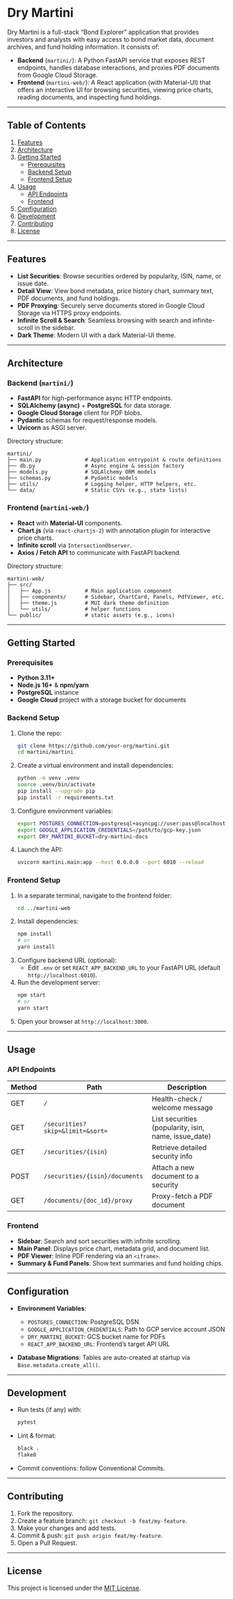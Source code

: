 # Dry Martini

Dry Martini is a full-stack “Bond Explorer” application that provides investors and analysts with easy access to bond market data, document archives, and fund holding information. It consists of:

- **Backend** (`martini/`): A Python FastAPI service that exposes REST endpoints, handles database interactions, and proxies PDF documents from Google Cloud Storage.  
- **Frontend** (`martini-web/`): A React application (with Material-UI) that offers an interactive UI for browsing securities, viewing price charts, reading documents, and inspecting fund holdings.

---

## Table of Contents

1. [Features](#features)  
2. [Architecture](#architecture)  
3. [Getting Started](#getting-started)  
   - [Prerequisites](#prerequisites)  
   - [Backend Setup](#backend-setup)  
   - [Frontend Setup](#frontend-setup)  
4. [Usage](#usage)  
   - [API Endpoints](#api-endpoints)  
   - [Frontend](#frontend)  
5. [Configuration](#configuration)  
6. [Development](#development)  
7. [Contributing](#contributing)  
8. [License](#license)  

---

## Features

- **List Securities**: Browse securities ordered by popularity, ISIN, name, or issue date.  
- **Detail View**: View bond metadata, price history chart, summary text, PDF documents, and fund holdings.  
- **PDF Proxying**: Securely serve documents stored in Google Cloud Storage via HTTPS proxy endpoints.  
- **Infinite Scroll & Search**: Seamless browsing with search and infinite-scroll in the sidebar.  
- **Dark Theme**: Modern UI with a dark Material-UI theme.

---

## Architecture

### Backend (`martini/`)
- **FastAPI** for high-performance async HTTP endpoints.  
- **SQLAlchemy (async)** + **PostgreSQL** for data storage.  
- **Google Cloud Storage** client for PDF blobs.  
- **Pydantic** schemas for request/response models.  
- **Uvicorn** as ASGI server.

Directory structure:
```
martini/
├── main.py              # Application entrypoint & route definitions
├── db.py                # Async engine & session factory
├── models.py            # SQLAlchemy ORM models
├── schemas.py           # Pydantic models
├── utils/               # Logging helper, HTTP helpers, etc.
└── data/                # Static CSVs (e.g., state lists)
```

### Frontend (`martini-web/`)
- **React** with **Material-UI** components.  
- **Chart.js** (via `react-chartjs-2`) with annotation plugin for interactive price charts.  
- **Infinite scroll** via `IntersectionObserver`.  
- **Axios / Fetch API** to communicate with FastAPI backend.

Directory structure:
```
martini-web/
├── src/
│   ├── App.js           # Main application component
│   ├── components/      # Sidebar, ChartCard, Panels, PdfViewer, etc.
│   ├── theme.js         # MUI dark theme definition
│   └── utils/           # helper functions
└── public/              # static assets (e.g., icons)
```

---

## Getting Started

### Prerequisites

- **Python 3.11+**  
- **Node.js 16+** & **npm/yarn**  
- **PostgreSQL** instance  
- **Google Cloud** project with a storage bucket for documents  

### Backend Setup

1. Clone the repo:
   ```bash
   git clone https://github.com/your-org/martini.git
   cd martini/martini
   ```
2. Create a virtual environment and install dependencies:
   ```bash
   python -m venv .venv
   source .venv/bin/activate
   pip install --upgrade pip
   pip install -r requirements.txt
   ```
3. Configure environment variables:
   ```bash
   export POSTGRES_CONNECTION=postgresql+asyncpg://user:pass@localhost:5432/dbname
   export GOOGLE_APPLICATION_CREDENTIALS=/path/to/gcp-key.json
   export DRY_MARTINI_BUCKET=dry-martini-docs
   ```
4. Launch the API:
   ```bash
   uvicorn martini.main:app --host 0.0.0.0 --port 6010 --reload
   ```

### Frontend Setup

1. In a separate terminal, navigate to the frontend folder:
   ```bash
   cd ../martini-web
   ```
2. Install dependencies:
   ```bash
   npm install
   # or
   yarn install
   ```
3. Configure backend URL (optional):
   - Edit `.env` or set `REACT_APP_BACKEND_URL` to your FastAPI URL (default `http://localhost:6010`).
4. Run the development server:
   ```bash
   npm start
   # or
   yarn start
   ```
5. Open your browser at `http://localhost:3000`.

---

## Usage

### API Endpoints

| Method | Path                           | Description                                   |
| ------ | ------------------------------ | --------------------------------------------- |
| GET    | `/`                            | Health-check / welcome message                |
| GET    | `/securities?skip=&limit=&sort=` | List securities (popularity, isin, name, issue_date) |
| GET    | `/securities/{isin}`           | Retrieve detailed security info               |
| POST   | `/securities/{isin}/documents` | Attach a new document to a security           |
| GET    | `/documents/{doc_id}/proxy`    | Proxy-fetch a PDF document                    |

### Frontend

- **Sidebar**: Search and sort securities with infinite scrolling.  
- **Main Panel**: Displays price chart, metadata grid, and document list.  
- **PDF Viewer**: Inline PDF rendering via an `<iframe>`.  
- **Summary & Fund Panels**: Show text summaries and fund holding chips.

---

## Configuration

- **Environment Variables**:
  - `POSTGRES_CONNECTION`: PostgreSQL DSN  
  - `GOOGLE_APPLICATION_CREDENTIALS`: Path to GCP service account JSON  
  - `DRY_MARTINI_BUCKET`: GCS bucket name for PDFs  
  - `REACT_APP_BACKEND_URL`: Frontend’s target API URL  

- **Database Migrations**: Tables are auto-created at startup via `Base.metadata.create_all()`.

---

## Development

- Run tests (if any) with:
  ```bash
  pytest
  ```
- Lint & format:
  ```bash
  black .
  flake8
  ```
- Commit conventions: follow Conventional Commits.

---

## Contributing

1. Fork the repository.  
2. Create a feature branch: `git checkout -b feat/my-feature`.  
3. Make your changes and add tests.  
4. Commit & push: `git push origin feat/my-feature`.  
5. Open a Pull Request.

---

## License

This project is licensed under the [MIT License](LICENSE).
